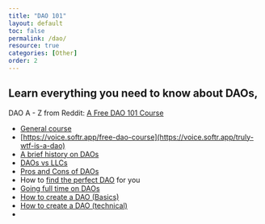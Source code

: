 ```yaml
---
title: "DAO 101"
layout: default
toc: false
permalink: /dao/
resource: true
categories: [Other]
order: 2
---
```


## Learn everything you need to know about DAOs, 
DAO A - Z from Reddit: [A Free DAO 101 Course](https://www.reddit.com/r/defi/comments/sslvbd/learn_everything_you_need_to_know_about_daos_a_z/)

* [General course](https://voice.softr.app/free-dao-course)
* [https://voice.softr.app/free-dao-course](https://voice.softr.app/truly-wtf-is-a-dao)
* [A brief history on DAOs](https://voice.softr.app/a-brief-history-on-daos-the-dao)
* [DAOs vs LLCs](https://voice.softr.app/daos-vs-llcs-traditional-organizations-)
* [Pros and Cons of DAOs](https://voice.softr.app/pros-and-cons-of-daos)
* How to [find the perfect DAO](https://voice.softr.app/find-your-dao-how-to-discover-join-the-right-dao-for-you) for you
* [Going full time on DAOs](https://voice.softr.app/5-steps-to-going-full-time-on-daos)
* [How to create a DAO (Basics)](https://voice.softr.app/how-to-create-a-dao)
* [How to create a DAO (technical)](https://voice.softr.app/how-to-create-a-dao-technical-)
* 
